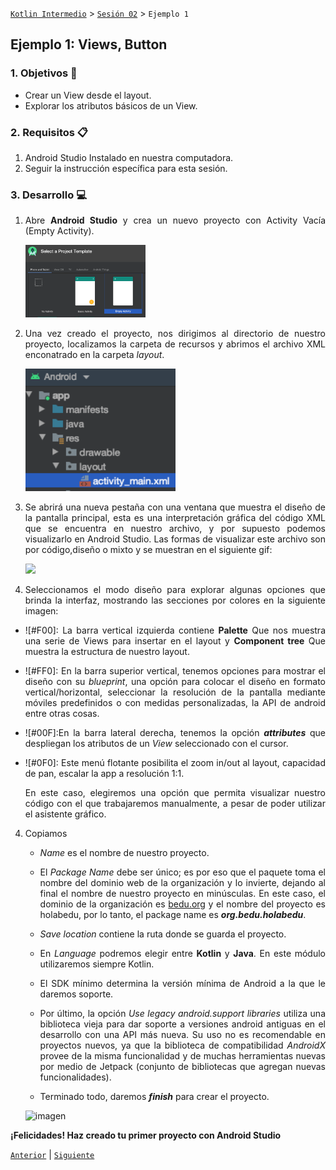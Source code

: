[`Kotlin Intermedio`](../../Readme.md) > [`Sesión 02`](../Readme.md) > `Ejemplo 1`

## Ejemplo 1: Views, Button

<div style="text-align: justify;">

### 1. Objetivos :dart:

- Crear un View desde el layout.
- Explorar los atributos básicos de un View.

### 2. Requisitos :clipboard:

1. Android Studio Instalado en nuestra computadora.
2. Seguir la instrucción específica para esta sesión.

### 3. Desarrollo :computer:

1. Abre __Android Studio__ y crea un nuevo proyecto con Activity Vacía (Empty Activity).

   <img src="images/0.png" width="40%">

2. Una vez creado el proyecto, nos dirigimos al directorio de nuestro proyecto, localizamos la carpeta de recursos y abrimos el archivo XML enconatrado en la carpeta _layout_.

   <img src="images/1.png" width="50%">
   
3. Se abrirá una nueva pestaña con una ventana que muestra el diseño de la pantalla principal, esta es una interpretación gráfica del código XML que se encuentra en nuestro archivo, y por supuesto podemos visualizarlo en Android Studio. Las formas de visualizar este archivo son por código,diseño o mixto y se muestran en el siguiente gif:

      <img src="images/layout_modes.png" width="50%">
     
4. Seleccionamos el modo diseño para explorar algunas opciones que brinda la interfaz, mostrando las secciones por colores en la siguiente imagen: 

* ![#F00]: La barra vertical izquierda contiene __Palette__ Que nos muestra una serie de Views para insertar en el layout y __Component tree__ Que muestra la estructura de nuestro layout. 
* ![#FF0]: En la barra superior vertical, tenemos opciones para mostrar el diseño con su _blueprint_, una opción para colocar el diseño en formato vertical/horizontal, seleccionar la resolución de la pantalla mediante móviles predefinidos o con medidas personalizadas, la API de android entre otras cosas. 
* ![#00F]:En la barra lateral derecha, tenemos la opción ___attributes___ que despliegan los atributos de un _View_ seleccionado con el cursor.
* ![#0F0]: Este menú flotante posibilita el zoom in/out al layout, capacidad de pan, escalar la app a resolución 1:1.



   En este caso, elegiremos una opción que permita visualizar nuestro código con el que trabajaremos manualmente, a pesar de poder utilizar el asistente gráfico.

4. Copiamos 

    - _Name_ es el nombre de nuestro proyecto.

    - El _Package Name_ debe ser único; es por eso que el paquete toma el nombre del dominio web de la organización y lo invierte, dejando al final el nombre de nuestro proyecto en minúsculas. En este caso, el dominio de la organización es [bedu.org](bedu.org) y el nombre del proyecto es holabedu, por lo tanto, el package name es ___org.bedu.holabedu___.

    - _Save location_ contiene la ruta donde se guarda el proyecto.

    - En _Language_ podremos elegir entre __Kotlin__ y __Java__. En este módulo utilizaremos siempre Kotlin.

    - El SDK mínimo determina la versión mínima de Android a la que le daremos soporte.

    - Por último, la opción _Use legacy android.support libraries_ utiliza una biblioteca vieja para dar soporte a versiones android antiguas en el desarrollo con una API más nueva. Su uso no es recomendable en proyectos nuevos, ya que la biblioteca de compatibilidad _AndroidX_ provee de la misma funcionalidad y de muchas herramientas nuevas por medio de Jetpack (conjunto de bibliotecas que agregan nuevas funcionalidades).

    - Terminado todo, daremos ___finish___ para crear el proyecto.

   ![imagen](images/03.png)
   
  
**¡Felicidades! Haz creado tu primer proyecto con Android Studio**

[`Anterior`](../Readme.md#setup-inicial) | [`Siguiente`](../Readme.md#estructura-del-proyecto)

</div>
